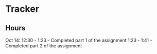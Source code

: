 # Tracker

## Hours
Oct 14: 12:30 - 1:23 - Completed part 1 of the assignment
	1:23 - 1:41 - Completed part 2 of the assignment
